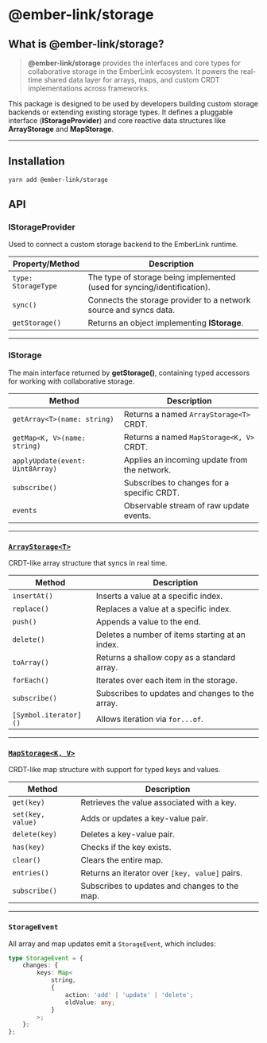 # @ember-link/storage

## What is @ember-link/storage?

> **@ember-link/storage** provides the interfaces and core types for collaborative storage in the EmberLink ecosystem. It powers the real-time shared data layer for arrays, maps, and custom CRDT implementations across frameworks.

This package is designed to be used by developers building custom storage backends or extending existing storage types. It defines a pluggable interface (**IStorageProvider**) and core reactive data structures like **ArrayStorage** and **MapStorage**.

---

## Installation

```bash copyButton
yarn add @ember-link/storage
```

## API

### **IStorageProvider**

Used to connect a custom storage backend to the EmberLink runtime.

| Property/Method     | Description                                                              |
| ------------------- | ------------------------------------------------------------------------ |
| `type: StorageType` | The type of storage being implemented (used for syncing/identification). |
| `sync()`            | Connects the storage provider to a network source and syncs data.        |
| `getStorage()`      | Returns an object implementing **IStorage**.                             |

---

### **IStorage**

The main interface returned by **getStorage()**, containing typed accessors for working with collaborative storage.

| Method                           | Description                                  |
| -------------------------------- | -------------------------------------------- |
| `getArray<T>(name: string)`      | Returns a named `ArrayStorage<T>` CRDT.      |
| `getMap<K, V>(name: string)`     | Returns a named `MapStorage<K, V>` CRDT.     |
| `applyUpdate(event: Uint8Array)` | Applies an incoming update from the network. |
| `subscribe()`                    | Subscribes to changes for a specific CRDT.   |
| `events`                         | Observable stream of raw update events.      |

---

### <a id="array-storage" href="#array-storage">**`ArrayStorage<T>`**</a>

CRDT-like array structure that syncs in real time.

| Method                | Description                                     |
| --------------------- | ----------------------------------------------- |
| `insertAt()`          | Inserts a value at a specific index.            |
| `replace()`           | Replaces a value at a specific index.           |
| `push()`              | Appends a value to the end.                     |
| `delete()`            | Deletes a number of items starting at an index. |
| `toArray()`           | Returns a shallow copy as a standard array.     |
| `forEach()`           | Iterates over each item in the storage.         |
| `subscribe()`         | Subscribes to updates and changes to the array. |
| `[Symbol.iterator]()` | Allows iteration via `for...of`.                |

---

### <a id="map-storage" href="#map-storage">**`MapStorage<K, V>`**</a>

CRDT-like map structure with support for typed keys and values.

| Method            | Description                                    |
| ----------------- | ---------------------------------------------- |
| `get(key)`        | Retrieves the value associated with a key.     |
| `set(key, value)` | Adds or updates a key-value pair.              |
| `delete(key)`     | Deletes a key-value pair.                      |
| `has(key)`        | Checks if the key exists.                      |
| `clear()`         | Clears the entire map.                         |
| `entries()`       | Returns an iterator over `[key, value]` pairs. |
| `subscribe()`     | Subscribes to updates and changes to the map.  |

---

### `StorageEvent`

All array and map updates emit a `StorageEvent`, which includes:

```ts
type StorageEvent = {
	changes: {
		keys: Map<
			string,
			{
				action: 'add' | 'update' | 'delete';
				oldValue: any;
			}
		>;
	};
};
```
